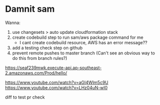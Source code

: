 # Damnit sam

Wanna:
1. use changesets > auto update cloudformation stack
2. create codebuild step to run sam/aws package command for me
    - I cant create codebuild resource, AWS has an error message??
3. add a testing check step on github
4. prevent remote pushes to master branch (Can't see an obvious way to do this from branch rules?)

https://seaf239mwk.execute-api.ap-southeast-2.amazonaws.com/Prod/hello/

https://www.youtube.com/watch?v=aGI4Wlm5c9U
https://www.youtube.com/watch?v=LHz04uN-wI0

diff to test pr check